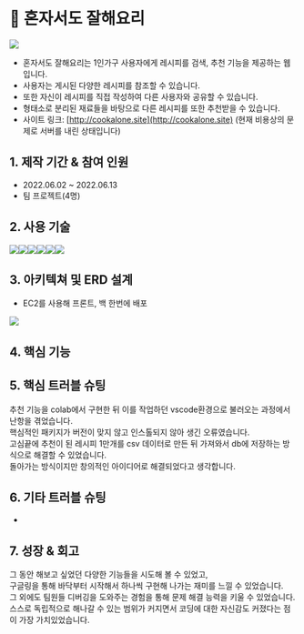 # 📌 혼자서도 잘해요리
<img src="https://velog.velcdn.com/images/tasha_han_1234/post/cdea5acf-3f14-492d-a0be-7e5d87c81249/image.png">

- 혼자서도 잘해요리는 1인가구 사용자에게 레시피를 검색, 추천 기능을 제공하는 웹입니다.<br>
- 사용자는 게시된 다양한 레시피를 참조할 수 있습니다.<br>
- 또한 자신이 레시피를 직접 작성하여 다른 사용자와 공유할 수 있습니다.<br>
- 형태소로 분리된 재료들을 바탕으로 다른 레시피를 또한 추천받을 수 있습니다.<br>
- 사이트 링크: [http://cookalone.site](http://cookalone.site)
(현재 비용상의 문제로 서버를 내린 상태입니다)

## 1. 제작 기간 & 참여 인원
- 2022.06.02 ~ 2022.06.13
- 팀 프로젝트(4명)

## 2. 사용 기술
<div style="display:flex">
    <img src="https://img.shields.io/badge/Python-3776AB?style=for-the-badge&logo=Python&logoColor=white">
    <img src="https://img.shields.io/badge/Django-092E20?style=for-the-badge&logo=Django&logoColor=white">
      <img src="https://img.shields.io/badge/JavaScript-F7DF1E?style=for-the-badge&logo=JavaScript&logoColor=white">
    <img src="https://img.shields.io/badge/HTML5-E34F26?style=for-the-badge&logo=HTML5&logoColor=white">
      <img src="https://img.shields.io/badge/CSS3-1572B6?style=for-the-badge&logo=CSS3&logoColor=white">
      <img src="https://img.shields.io/badge/MySQL-4169E1?style=for-the-badge&logo=MySQL&logoColor=white">
</div>

## 3. 아키텍쳐 및 ERD 설계
- EC2를 사용해 프론트, 백 한번에 배포
<img src="https://velog.velcdn.com/images/tasha_han_1234/post/1cd07421-bafb-4b63-9a39-7926e41e7405/image.png">

## 4. 핵심 기능


## 5. 핵심 트러블 슈팅
추천 기능을 colab에서 구현한 뒤 이를 작업하던 vscode환경으로 불러오는 과정에서 난항을 겪었습니다.<br> 핵심적인 패키지가 버전이 맞지 않고 인스톨되지 않아 생긴 오류였습니다.<br> 고심끝에 추천이 된 레시피 1만개를 csv 데이터로 만든 뒤 가져와서 db에 저장하는 방식으로 해결할 수 있었습니다.<br> 돌아가는 방식이지만 창의적인 아이디어로 해결되었다고 생각합니다. <br>


## 6. 기타 트러블 슈팅

-


## 7. 성장 & 회고
그 동안 해보고 싶었던 다양한 기능들을 시도해 볼 수 있었고,<br> 구글링을 통해 바닥부터 시작해서 하나씩 구현해 나가는 재미를 느낄 수 있었습니다. <br>
그 외에도 팀원들 디버깅을 도와주는 경험을 통해 문제 해결 능력을 키울 수 있었습니다.<br>
스스로 독립적으로 해나갈 수 있는 범위가 커지면서 코딩에 대한 자신감도 커졌다는 점이 가장 가치있었습니다.<br> 


